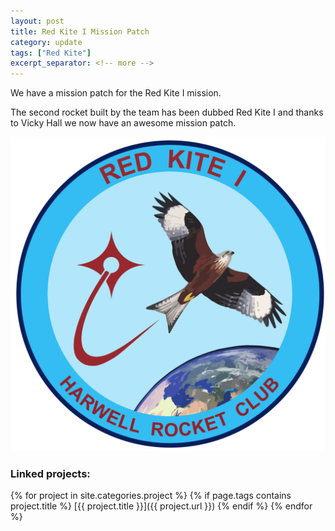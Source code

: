 ```yaml
---
layout: post
title: Red Kite I Mission Patch
category: update
tags: ["Red Kite"]
excerpt_separator: <!-- more -->
---
```


We have a mission patch for the Red Kite I mission.

<!-- more -->

The second rocket built by the team has been dubbed Red Kite I and thanks to Vicky Hall we now have an awesome mission patch.

![Red Kite I Mission Patch](../assets/img/logo.png)

### Linked projects:
{% for project in site.categories.project %}
{% if page.tags contains project.title %}
[{{ project.title }}]({{ project.url }})
{% endif %}
{% endfor %}
